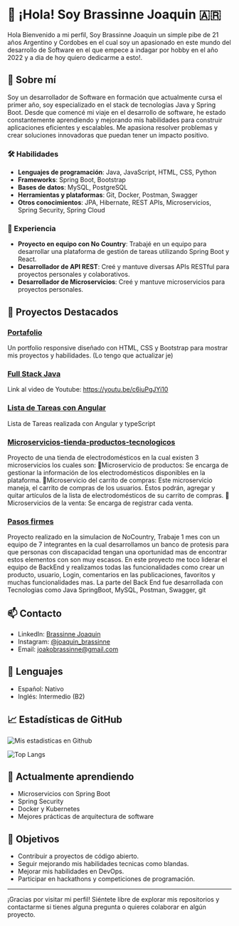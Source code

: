 # 👋 ¡Hola! Soy Brassinne Joaquin 🇦🇷

Hola Bienvenido a mi perfil, Soy Brassinne Joaquin un simple pibe de 21 años Argentino y Cordobes en el cual soy un apasionado en este mundo del desarrollo de Software en el que empece a indagar por hobby en el año 2022 y a dia de hoy quiero dedicarme a esto!. 

## 🚀 Sobre mí

Soy un desarrollador de Software en formación que actualmente cursa el primer año, soy especializado en el stack de tecnologías Java y Spring Boot.
Desde que comencé mi viaje en el desarrollo de software, he estado constantemente aprendiendo y mejorando mis habilidades para construir aplicaciones eficientes y escalables.
Me apasiona resolver problemas y crear soluciones innovadoras que puedan tener un impacto positivo.

### 🛠️ Habilidades

- **Lenguajes de programación**: Java, JavaScript, HTML, CSS, Python
- **Frameworks**: Spring Boot, Bootstrap
- **Bases de datos**: MySQL, PostgreSQL
- **Herramientas y plataformas**: Git, Docker, Postman, Swagger
- **Otros conocimientos**: JPA, Hibernate, REST APIs, Microservicios, Spring Security, Spring Cloud

### 💼 Experiencia

- **Proyecto en equipo con No Country**: Trabajé en un equipo para desarrollar una plataforma de gestión de tareas utilizando Spring Boot y React.
- **Desarrollador de API REST**: Creé y mantuve diversas APIs RESTful para proyectos personales y colaborativos.
- **Desarrollador de Microservicios**: Creé y mantuve microservicios para proyectos personales.
  
## 🌟 Proyectos Destacados

### [Portafolio](https://joaquinbrassinne.github.io/Portafolio-/)
Un portfolio responsive diseñado con HTML, CSS y Bootstrap para mostrar mis proyectos y habilidades. (Lo tengo que actualizar je)

### [Full Stack Java](https://github.com/joaquinBrassinne/proyecto-final)
Link al video de Youtube: https://youtu.be/c6iuPgJYi10

### [Lista de Tareas con Angular](https://github.com/joaquinBrassinne/lista_tareas_Angular)
Lista de Tareas realizada con Angular y typeScript

### [Microservicios-tienda-productos-tecnologicos](https://github.com/joaquinBrassinne/final-tp-microservices)
Proyecto de una tienda de electrodomésticos en la cual existen 3 microservicios los cuales son:
🚩Microservicio de productos: Se encarga de gestionar la información de los electrodomésticos disponibles en la plataforma.
🚩Microservicio del carrito de compras: Este microservicio maneja, el carrito de compras de los usuarios. Éstos podrán, agregar y quitar artículos de la lista de electrodomésticos de su carrito de compras.
🚩Microservicios de la venta: Se encarga de registrar cada venta.

### [Pasos firmes](https://pasos-deploy-front.vercel.app/login)
Proyecto realizado en la simulacion de NoCountry, Trabaje 1 mes con un equipo de 7 integrantes en la cual desarrollamos un banco de protesis para que personas con discapacidad tengan una oportunidad mas de encontrar estos elementos con son muy escasos. 
En este proyecto me toco liderar el equipo de BackEnd y realizamos todas las funcionalidades como crear un producto, usuario, Login, comentarios en las publicaciones, favoritos y muchas funcionalidades mas.
La parte del Back End fue desarrollada con Tecnologias como Java SpringBoot, MySQL, Postman, Swagger, git

## 📫 Contacto

- LinkedIn: [Brassinne Joaquin](https://www.linkedin.com/in/joaquin-brassinne-736a2b27b/)
- Instagram: [@joaquin_brassinne](https://www.instagram.com/joaquin_brassinne/)
- Email: joakobrassinne@gmail.com

## 💬 Lenguajes

- Español: Nativo
- Inglés: Intermedio (B2)

## 📈 Estadísticas de GitHub

![Mis estadisticas en Github](https://github-readme-stats.vercel.app/api?username=joaquinbrassinne&show_icons=true&theme=radical)

![Top Langs](https://github-readme-stats.vercel.app/api/top-langs/?username=joaquinbrassinne&layout=compact&theme=radical)

## 🌱 Actualmente aprendiendo

- Microservicios con Spring Boot
- Spring Security
- Docker y Kubernetes
- Mejores prácticas de arquitectura de software

## 🎯 Objetivos

- Contribuir a proyectos de código abierto.
- Seguir mejorando mis habilidades tecnicas como blandas.
- Mejorar mis habilidades en DevOps.
- Participar en hackathons y competiciones de programación.

---

¡Gracias por visitar mi perfil! Siéntete libre de explorar mis repositorios y contactarme si tienes alguna pregunta o quieres colaborar en algún proyecto.


<!---
joaquinBrassinne/joaquinBrassinne is a ✨ special ✨ repository because its `README.md` (this file) appears on your GitHub profile.
You can click the Preview link to take a look at your changes.
--->
